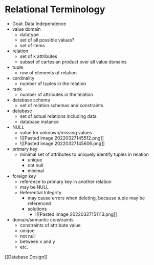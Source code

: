 # Relational Terminology
+ Goal: Data Independence
+ value domain
	+ datatype
	+ set of all possible values?
	+ set of items
+ relation
	+ set of k attributes
	+ subset of cartesian product over all value domains
+ tuple
	+ row of elements of relation
+ cardinality
	+ number of tuples in the relation
+ rank
	+ number of attributes in the telation
+ database schema
	+ set of relation schemas and constraints
+ database
	+ set of actual relations including data
	+ database instance
+ NULL
	+ value for unknown/missing values
	+ ![[Pasted image 20220327145512.png]]
	+ ![[Pasted image 20220327145606.png]]	
+ primary key
	+ minimal set of attributes to uniquely identify tuples in relation
		+ unique
		+ not null
		+ minimal
+ foreign key
	+ reference to primary key in another relation
	+ may be NULL
	+ Referential Integrity
		+ may cause errors when deleting, because tuple may be referenced
		+ solutions
			+ ![[Pasted image 20220327151113.png]]
+ domain/semantic constraints
	+ constraints of attribute value
	+ unique
	+ not null
	+ between x and y
	+ etc.

[[Database Design]]